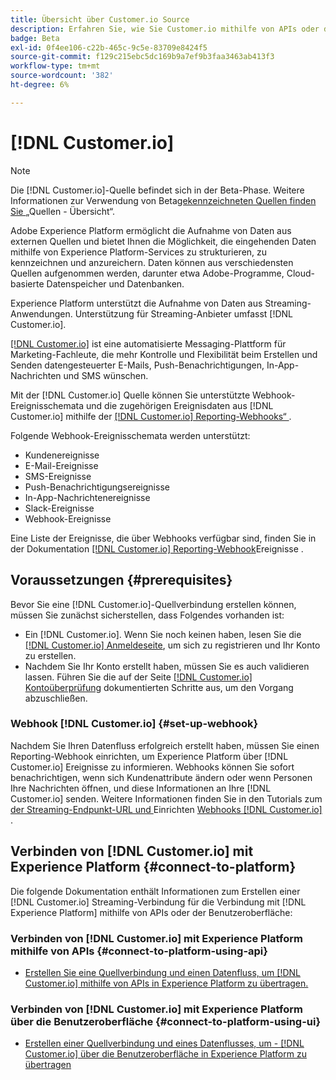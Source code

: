 ```yaml
---
title: Übersicht über Customer.io Source
description: Erfahren Sie, wie Sie Customer.io mithilfe von APIs oder der Benutzeroberfläche über Webhooks mit Adobe Experience Platform verbinden
badge: Beta
exl-id: 0f4ee106-c22b-465c-9c5e-83709e8424f5
source-git-commit: f129c215ebc5dc169b9a7ef9b3faa3463ab413f3
workflow-type: tm+mt
source-wordcount: '382'
ht-degree: 6%

---
```


# [!DNL Customer.io]

>[!NOTE]
>
>Die [!DNL Customer.io]-Quelle befindet sich in der Beta-Phase. Weitere Informationen zur Verwendung von Beta[gekennzeichneten Quellen finden Sie ](../../home.md#terms-and-conditions) „Quellen - Übersicht“.

Adobe Experience Platform ermöglicht die Aufnahme von Daten aus externen Quellen und bietet Ihnen die Möglichkeit, die eingehenden Daten mithilfe von Experience Platform-Services zu strukturieren, zu kennzeichnen und anzureichern. Daten können aus verschiedensten Quellen aufgenommen werden, darunter etwa Adobe-Programme, Cloud-basierte Datenspeicher und Datenbanken.

Experience Platform unterstützt die Aufnahme von Daten aus Streaming-Anwendungen. Unterstützung für Streaming-Anbieter umfasst [!DNL Customer.io].

[[!DNL Customer.io]](https://customer.io/) ist eine automatisierte Messaging-Plattform für Marketing-Fachleute, die mehr Kontrolle und Flexibilität beim Erstellen und Senden datengesteuerter E-Mails, Push-Benachrichtigungen, In-App-Nachrichten und SMS wünschen.

Mit der [!DNL Customer.io] Quelle können Sie unterstützte Webhook-Ereignisschemata und die zugehörigen Ereignisdaten aus [!DNL Customer.io] mithilfe der [[!DNL Customer.io] Reporting-Webhooks“ ](https://customer.io/docs/api/webhooks/).

Folgende Webhook-Ereignisschemata werden unterstützt:

* Kundenereignisse
* E-Mail-Ereignisse
* SMS-Ereignisse
* Push-Benachrichtigungsereignisse
* In-App-Nachrichtenereignisse
* Slack-Ereignisse
* Webhook-Ereignisse

Eine Liste der Ereignisse, die über Webhooks verfügbar sind, finden Sie in der Dokumentation [[!DNL Customer.io] Reporting-Webhook](https://customer.io/docs/webhooks/#events)Ereignisse .

## Voraussetzungen {#prerequisites}

Bevor Sie eine [!DNL Customer.io]-Quellverbindung erstellen können, müssen Sie zunächst sicherstellen, dass Folgendes vorhanden ist:

* Ein [!DNL Customer.io]. Wenn Sie noch keinen haben, lesen Sie die [[!DNL Customer.io] Anmeldeseite](https://fly.customer.io/signup), um sich zu registrieren und Ihr Konto zu erstellen.
* Nachdem Sie Ihr Konto erstellt haben, müssen Sie es auch validieren lassen. Führen Sie die auf der Seite [[!DNL Customer.io] Kontoüberprüfung](https://customer.io/docs/account-verification/) dokumentierten Schritte aus, um den Vorgang abzuschließen.

### Webhook [!DNL Customer.io] {#set-up-webhook}

Nachdem Sie Ihren Datenfluss erfolgreich erstellt haben, müssen Sie einen Reporting-Webhook einrichten, um Experience Platform über [!DNL Customer.io] Ereignisse zu informieren. Webhooks können Sie sofort benachrichtigen, wenn sich Kundenattribute ändern oder wenn Personen Ihre Nachrichten öffnen, und diese Informationen an Ihre [!DNL Customer.io] senden. Weitere Informationen finden Sie in den Tutorials zum [ der Streaming-Endpunkt-URL und ](../../tutorials/ui/create/marketing-automation/customerio-webhook.md#get-streaming-endpoint)Einrichten [ Webhooks [!DNL Customer.io]  ](../../tutorials/ui/create/marketing-automation/customerio-webhook.md#set-up-webhook).

## Verbinden von [!DNL Customer.io] mit Experience Platform {#connect-to-platform}

Die folgende Dokumentation enthält Informationen zum Erstellen einer [!DNL Customer.io] Streaming-Verbindung für die Verbindung mit [!DNL Experience Platform] mithilfe von APIs oder der Benutzeroberfläche:

### Verbinden von [!DNL Customer.io] mit Experience Platform mithilfe von APIs {#connect-to-platform-using-api}

* [Erstellen Sie eine Quellverbindung und einen Datenfluss, um  [!DNL Customer.io]  mithilfe von APIs in Experience Platform zu übertragen.](../../tutorials/api/create/marketing-automation/customerio-webhook.md)

### Verbinden von [!DNL Customer.io] mit Experience Platform über die Benutzeroberfläche {#connect-to-platform-using-ui}

* [Erstellen einer Quellverbindung und eines Datenflusses, um - [!DNL Customer.io]  über die Benutzeroberfläche in Experience Platform zu übertragen](../../tutorials/ui/create/marketing-automation/customerio-webhook.md)
